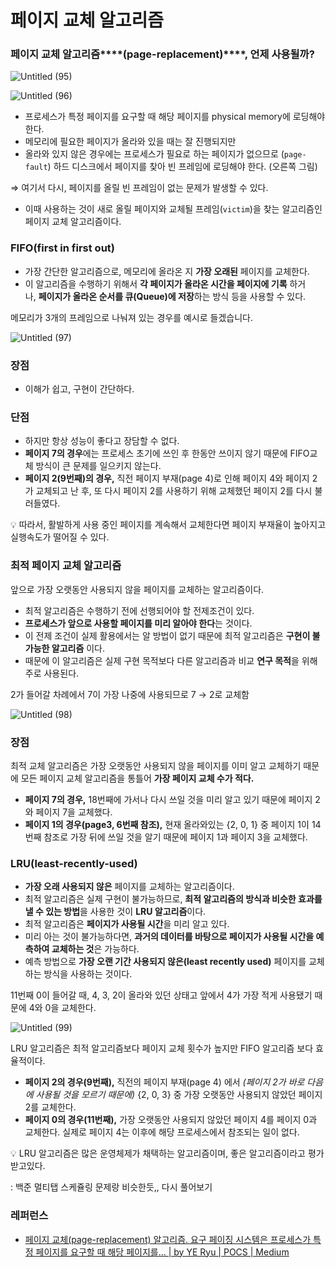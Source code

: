# 페이지 교체 알고리즘

### 페이지 교체 알고리즘****(page-replacement)****, 언제 사용될까?

![Untitled (95)](https://user-images.githubusercontent.com/71035113/156919026-5592dd5d-8643-4fc6-91a4-8f34fa8d23d4.png)

![Untitled (96)](https://user-images.githubusercontent.com/71035113/156919028-f2bc5ac2-3953-450a-99d5-f35f562d7d76.png)

- 프로세스가 특정 페이지를 요구할 때 해당 페이지를 physical memory에 로딩해야한다.
- 메모리에 필요한 페이지가 올라와 있을 때는 잘 진행되지만
- 올라와 있지 않은 경우에는 프로세스가 필요로 하는 페이지가 없으므로 (`page-fault`) 하드 디스크에서 페이지를 찾아 빈 프레임에 로딩해야 한다. (오른쪽 그림)

⇒ 여기서 다시, 페이지를 올릴 빈 프레임이 없는 문제가 발생할 수 있다. 

- 이때 사용하는 것이 새로 올릴 페이지와 교체될 프레임(`victim`)을 찾는 알고리즘인 페이지 교체 알고리즘이다.

### ****FIFO(first in first out)****

- 가장 간단한 알고리즘으로, 메모리에 올라온 지 **가장 오래된** 페이지를 교체한다.
- 이 알고리즘을 수행하기 위해서 **각 페이지가 올라온 시간을 페이지에 기록**
하거나, **페이지가 올라온 순서를 큐(Queue)에 저장**하는 방식 등을 사용할 수 있다.

메모리가 3개의 프레임으로 나눠져 있는 경우를 예시로 들겠습니다.

![Untitled (97)](https://user-images.githubusercontent.com/71035113/156919029-7d42800a-c742-4394-95a6-ac441395e7d9.png)
### 장점

- 이해가 쉽고, 구현이 간단하다.

### 단점

- 하지만 항상 성능이 좋다고 장담할 수 없다.
- **페이지 7의 경우**에는 프로세스 초기에 쓰인 후 한동안 쓰이지 않기 때문에 FIFO교체 방식이 큰 문제를 일으키지 않는다.
- **페이지 2(9번째)의 경우,** 직전 페이지 부재(page 4)로 인해 페이지 4와 페이지 2가 교체되고 난 후, 또 다시 페이지 2를 사용하기 위해 교체했던 페이지 2를 다시 불러들였다.

<aside>
💡 따라서, 활발하게 사용 중인 페이지를 계속해서 교체한다면 페이지 부재율이 높아지고 실행속도가 떨어질 수 있다.

</aside>

### 최적 페이지 교체 알고리즘

앞으로 가장 오랫동안 사용되지 않을 페이지를 교체하는 알고리즘이다.

- 최적 알고리즘은 수행하기 전에 선행되어야 할 전제조건이 있다.
- **프로세스가 앞으로 사용할 페이지를 미리 알아야 한다**는 것이다.
- 이 전제 조건이 실제 활용에서는 알 방법이 없기 때문에 최적 알고리즘은 **구현이 불가능한 알고리즘** 이다.
- 때문에 이 알고리즘은 실제 구현 목적보다 다른 알고리즘과 비교 **연구 목적**을 위해 주로 사용된다.

2가 들어갈 차례에서 7이 가장 나중에 사용되므로 7 → 2로 교체함

![Untitled (98)](https://user-images.githubusercontent.com/71035113/156919030-66e575ae-5175-4b82-9989-0f7c58806e7a.png)

### 장점

최적 교체 알고리즘은 가장 오랫동안 사용되지 않을 페이지를 이미 알고 교체하기 때문에 모든 페이지 교체 알고리즘을 통틀어 **가장 페이지 교체 수가 적다.**

- **페이지 7의 경우,** 18번째에 가서나 다시 쓰일 것을 미리 알고 있기 때문에 페이지 2와 페이지 7을 교체했다.
- **페이지 1의 경우(page3, 6번째 참조),** 현재 올라와있는 {2, 0, 1} 중 페이지 1이 14번째 참조로 가장 뒤에 쓰일 것을 알기 때문에 페이지 1과 페이지 3을 교체했다.

### **LRU(least-recently-used)**

- **가장 오래 사용되지 않은** 페이지를 교체하는 알고리즘이다.
- 최적 알고리즘은 실제 구현이 불가능하므로, **최적 알고리즘의 방식과 비슷한 효과를 낼 수 있는 방법**을 사용한 것이 **LRU 알고리즘**이다.
- 최적 알고리즘은 **페이지가 사용될 시간**을 미리 알고 있다.
- 미리 아는 것이 불가능하다면, **과거의 데이터를 바탕으로 페이지가 사용될 시간을 예측하여 교체하는 것**은 가능하다.
- 예측 방법으로 **가장 오랜 기간 사용되지 않은(least recently used)** 페이지를 교체하는 방식을 사용하는 것이다.

11번째 0이 들어갈 때, 4, 3, 2이 올라와 있던 상태고 앞에서 4가 가장 적게 사용됐기 때문에 4와 0을 교체한다.

![Untitled (99)](https://user-images.githubusercontent.com/71035113/156919032-6cda6eba-d7ad-4154-b397-f5b664e4dd1c.png)

LRU 알고리즘은 최적 알고리즘보다 페이지 교체 횟수가 높지만 FIFO 알고리즘 보다 효율적이다.

- **페이지 2의 경우(9번째),** 직전의 페이지 부재(page 4) 에서 *(페이지 2가 바로 다음에 사용될 것을 모르기 때문에)* {2, 0, 3} 중 가장 오랫동안 사용되지 않았던 페이지 2를 교체한다.
- **페이지 0의 경우(11번째),** 가장 오랫동안 사용되지 않았던 페이지 4를 페이지 0과 교체한다. 실제로 페이지 4는 이후에 해당 프로세스에서 참조되는 일이 없다.

<aside>
💡 LRU 알고리즘은 많은 운영체제가 채택하는 알고리즘이며, 좋은 알고리즘이라고 평가 받고있다.

</aside>

: 백준 멀티탭 스케쥴링 문제랑 비슷한듯,, 다시 풀어보기

### 레퍼런스

- [페이지 교체(page-replacement) 알고리즘. 요구 페이징 시스템은 프로세스가 특정 페이지를 요구할 때 해당 페이지를… | by YE Ryu | POCS | Medium](https://medium.com/pocs/%ED%8E%98%EC%9D%B4%EC%A7%80-%EA%B5%90%EC%B2%B4-page-replacement-%EC%95%8C%EA%B3%A0%EB%A6%AC%EC%A6%98-650d58ae266b)
